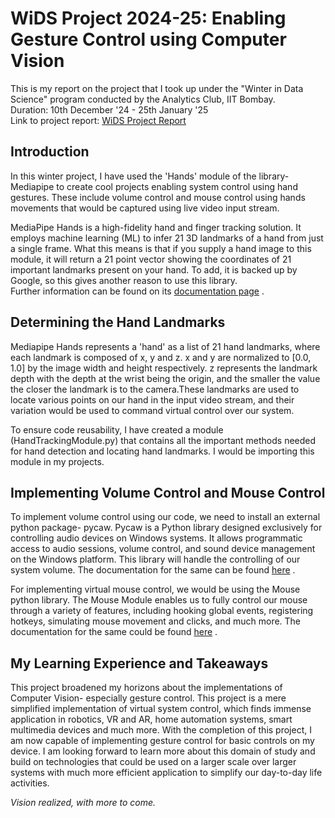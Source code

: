 # WiDS Project 2024-25: Enabling Gesture Control using Computer Vision
This is my report on the project that I took up under the "Winter in Data Science" program conducted by the Analytics Club, IIT Bombay.  
Duration: 10th December '24 - 25th January '25  
Link to project report: [WiDS Project Report](https://1drv.ms/b/c/0eae334f927a8cd3/ESDAduJdmXVHn03TX5V0m-sBsYBtvV85HWzi14vjV-4vcg?e=g3Jme7)

## Introduction
In this winter project, I have used the 'Hands' module of the library- Mediapipe to create cool projects enabling system control using hand gestures. These include volume control and mouse control using hands movements that would be captured using live video input stream.   

MediaPipe Hands is a high-fidelity hand and finger tracking solution. It employs machine learning (ML) to infer 21 3D landmarks of a hand from just a single frame. What this means is that if you supply a hand image to this module, it will return a 21 point vector showing the coordinates of 21 important landmarks present on your hand. To add, it is backed up by Google, so this gives another reason to use this library.  
Further information can be found on its [documentation page](https://mediapipe.readthedocs.io/en/latest/solutions/hands.html) .

## Determining the Hand Landmarks
Mediapipe Hands represents a 'hand' as a list of 21 hand landmarks, where each landmark is composed of x, y and z. x and y are normalized to [0.0, 1.0] by the image width and height respectively. z represents the landmark depth with the depth at the wrist being the origin, and the smaller the value the closer the landmark is to the camera.These landmarks are used to locate various points on our hand in the input video stream, and their variation would be used to command virtual control over our system.  

To ensure code reusability, I have created a module (HandTrackingModule.py) that contains all the important methods needed for hand detection and locating hand landmarks. I would be importing this module in my projects.

## Implementing Volume Control and Mouse Control
To implement volume control using our code, we need to install an external python package- pycaw. Pycaw is a Python library designed exclusively for controlling audio devices on Windows systems. It allows programmatic access to audio sessions, volume control, and sound device management on the Windows platform. This library will handle the controlling of our system volume. The documentation for the same can be found [here](https://github.com/AndreMiras/pycaw) .

For implementing virtual mouse control, we would be using the Mouse python library. The Mouse Module enables us to fully control our mouse through a variety of features, including hooking global events, registering hotkeys, simulating mouse movement and clicks, and much more. The documentation for the same could be found [here](https://github.com/boppreh/mouse#api) .

## My Learning Experience and Takeaways
This project broadened my horizons about the implementations of Computer Vision- especially gesture control. This project is a mere simplified implementation of virtual system control, which finds immense application in robotics, VR and AR, home automation systems, smart multimedia devices and much more. With the completion of this project, I am now capable of implementing gesture control for basic controls on my device. I am looking forward to learn more about this domain of study and build on technologies that could be used on a larger scale over larger systems with much more efficient application to simplify our day-to-day life activities.  

_Vision realized, with more to come._
